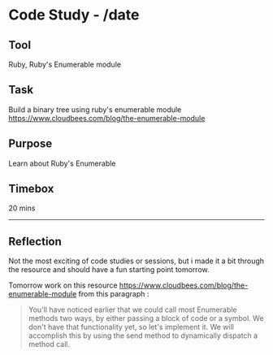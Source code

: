 # Code Study - /date

## Tool

Ruby, Ruby's Enumerable module

## Task

Build a binary tree using ruby's enumerable module
https://www.cloudbees.com/blog/the-enumerable-module

## Purpose

Learn about Ruby's Enumerable

## Timebox

20 mins

---

## Reflection

Not the most exciting of code studies or sessions, but i made it a bit through the resource and should have a fun starting point tomorrow.

Tomorrow work on this resource https://www.cloudbees.com/blog/the-enumerable-module from this paragraph :

> You'll have noticed earlier that we could call most Enumerable methods two ways, by either passing a block of code or a symbol. We don't have that functionality yet, so let's implement it. We will accomplish this by using the send method to dynamically dispatch a method call.
